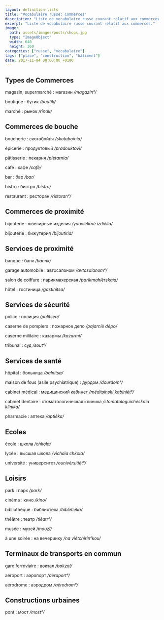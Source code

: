 ```yaml
---
layout: definition-lists
title: "Vocabulaire russe: Commerces"
description: "Liste de vocabulaire russe courant relatif aux commerces."
excerpt: "Liste de vocabulaire russe courant relatif aux commerces."
image:
  path: assets/images/posts/shops.jpg
  type: "ImageObject"
  width: 640
  height: 360
categories: ["russe", "vocabulaire"]
tags: ["place", "construction", "bâtiment"]
date: 2017-11-04 00:00:00 +0100
---
```


## Types de Commerces

magasin, supermarché
: магазин
*/magazinᵉ/*

boutique
: бутик
*/boutik/*

marché
: рынок
*/rînak/*


## Commerces de bouche

boucherie
: скотобойня
*/skotaboïnia/*

épicerie
: продуктовый
*/pradouktovî/*

pâtisserie
: пекарня
*/piètarnia/*

café
: кафе
*/cafè/*

bar
: бар
*/bar/*

bistro
: бистро
*/bistro/*

restaurant
: ресторан
*/ristoranᵉ/*


## Commerces de proximité

bijouterie
: ювелирные изделия
*/youvièlirnè izdiélia/*

bijouterie
: бижутерия
*/bijoutiria/*


## Services de proximité

banque
: банк
*/bannk/*

garage automobile
: автосалоном
*/avtosalanomᵉ/*

salon de coiffure
: парикмахерская
*/parikmahièrskaïa/*

hôtel
: гостиница
*/gastinitsa/*


## Services de sécurité

police
: полиция
*/politsèa/*

caserne de pompiers
: пожарное депо
*/pajarniè dèpo/*

caserne militaire
: казармы
*/kazarmî/*

tribunal
: суд
*/soutᵉ/*


## Services de santé

hôpital
: больница
*/balnitsa/*

maison de fous (asile psychiatrique)
: дурдом
*/dourdomᵉ/*

cabinet médical
: медицинский кабинет
*/méditsinski kabiniètᵉ/*

cabinet dentaire
: стоматологическая клиника
*/stomatologuichèskaïa klinika/*

pharmacie
: аптека
*/aptièka/*


## Ecoles

école
: школа
*/chkola/*

lycée
: высшая школа
*/vîchaïa chkola/*

université
: университет
*/ounivèrsitiètᵉ/*


## Loisirs

park
: парк
*/park/*

cinéma
: кино
*/kino/*

bibliothèque
: библиотека
*/biblètiéka/*

théâtre
: театр
*/tièatrᵉ/*

musée
: музей
*/mouzï/*

à une soirée
: на вечеринку
*/na viètchirinᵉkou/*


## Terminaux de transports en commun

gare ferroviaire
: вокзал
*/bakzal/*

aéroport
: аэропорт
*/aèraportᵉ/*

aérodrome
: аэродром
*/aèrodromᵉ/*


## Constructions urbaines

pont
: мост
*/mostᵉ/*
